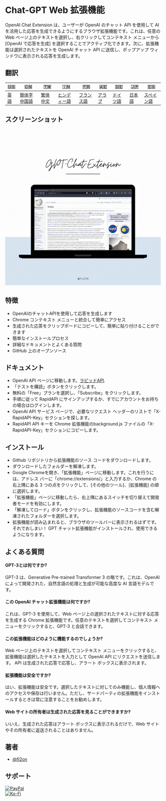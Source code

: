 # Chat-GPT Web 拡張機能

OpenAI Chat Extension は、ユーザーが OpenAI のチャット API を使用して AI を活用した応答を生成できるようにするブラウザ拡張機能です。これは、任意の Web ページ上のテキストを選択し、右クリックしてコンテキスト メニューから \[OpenAI で応答を生成] を選択することでアクティブ化できます。次に、拡張機能は選択されたテキストを OpenAI チャット API に送信し、ポップアップ ウィンドウに表示される応答を生成します。

## 翻訳

| 🇺🇸            | 🇨🇳                      | 🇹🇼                    | 🇮🇳                   | 🇫🇷                  | 🇦🇪                | 🇩🇪                 | 🇯🇵                | 🇪🇸                  |
| --------------- | ------------------------- | ----------------------- | ---------------------- | --------------------- | ------------------- | -------------------- | ------------------- | --------------------- |
| [英語](README.md) | [簡体字中国語](README.zh-CN.md) | [繁体中文](README.zh-TW.md) | [ヒンディー語](README.hi.md) | [フランス語](README.fr.md) | [アラブ](README.ar.md) | [ドイツ語](README.de.md) | [日本語](README.ja.md) | [スペイン語](README.es.md) |

## スクリーンショット

![App Screenshot](https://raw.githubusercontent.com/fl2on/GPT-Chat-Extension/main/GPT-Chat-Extension.gif)

## 特徴

-   OpenAIのチャットAPIを使用して応答を生成します
-   Chrome コンテキスト メニューと統合して簡単にアクセス
-   生成された応答をクリップボードにコピーして、簡単に貼り付けることができます
-   簡単なインストールプロセス
-   詳細なドキュメントとよくある質問
-   GitHub 上のオープンソース

## ドキュメント

-   OpenAI API ページに移動します。[ラピッドAPI](https://rapidapi.com/liuzhaolong765481/api/chatgpt-chatgpt3-5-chatgpt4/).
-   「テストを購読」ボタンをクリックします。
-   無料の「Free」プランを選択し、「Subscribe」をクリックします。
-   手順に従って RapidAPI にサインアップするか、すでにアカウントをお持ちの場合はログインします。
-   OpenAI API サービス ページで、必要なリクエスト ヘッダーのリストで「X-RapidAPI-Key」セクションを探します。
-   RapidAPI API キーを Chrome 拡張機能のbackground.js ファイルの「X-RapidAPI-Key」セクションにコピーします。

## インストール

-   Github リポジトリから拡張機能のソース コードをダウンロードします。
-   ダウンロードしたフォルダーを解凍します。
-   Google Chromeを開き、「拡張機能」ページに移動します。これを行うには、アドレス バーに「chrome://extensions/」と入力するか、Chrome の右上隅にある 3 つの点をクリックして、\[その他のツール]、\[拡張機能] の順に選択します。
-   「拡張機能」ページに移動したら、右上隅にあるスイッチを切り替えて開発者モードを有効にします。
-   「解凍してロード」ボタンをクリックし、拡張機能のソースコードを含む解凍されたフォルダーを選択します。
-   拡張機能が読み込まれると、ブラウザのツールバーに表示されるはずです。
    それでおしまい！ GPT チャット拡張機能がインストールされ、使用できるようになります。

## よくある質問

#### GPT-3とは何ですか?

GPT-3 は、Generative Pre-trained Transformer 3 の略です。これは、OpenAI によって開発された、自然言語の処理と生成が可能な高度な AI 言語モデルです。

#### この OpenAI チャット拡張機能は何ですか?

これは、GPT-3 を使用して、Web ページ上の選択されたテキストに対する応答を生成する Chrome 拡張機能です。任意のテキストを選択してコンテキスト メニューをクリックすると、GPT-3 と会話できます。

#### この拡張機能はどのように機能するのでしょうか?

Web ページ上のテキストを選択してコンテキスト メニューをクリックすると、拡張機能は選択したテキストを入力として OpenAI API にリクエストを送信します。 API は生成された応答で応答し、アラート ボックスに表示されます。

#### 拡張機能は安全ですか?

はい、拡張機能は安全です。選択したテキストに対してのみ機能し、個人情報へのアクセスや保存は行いません。ただし、サードパーティの拡張機能をインストールするときは常に注意することをお勧めします。

#### Web サイトの所有者は生成された応答を見ることができますか?

いいえ、生成された応答はアラート ボックスに表示されるだけで、Web サイトやその所有者に返送されることはありません。

## 著者

-   [@fl2on](https://www.github.com/fl2on)

## サポート

[![PayPal](https://img.shields.io/badge/PayPal-00457C?style=for-the-badge&logo=paypal&logoColor=white)](https://paypal.me/nova355killer)  
[![Ko-Fi](https://img.shields.io/badge/kofi-00457C?style=for-the-badge&logo=ko-fi&logoColor=white)](https://ko-fi.com/nova355)
